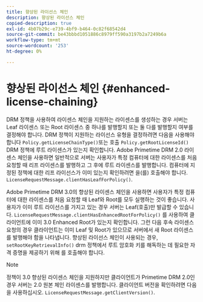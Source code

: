 ```yaml
---
title: 향상된 라이선스 체인
description: 향상된 라이선스 체인
copied-description: true
exl-id: 4b07b29c-e739-4bf9-b464-0c82f68542d4
source-git-commit: be43bbbd1051886c8979ff590a3197b2a7249b6a
workflow-type: tm+mt
source-wordcount: '253'
ht-degree: 0%

---
```


# 향상된 라이선스 체인 {#enhanced-license-chaining}

DRM 정책을 사용하여 라이센스 체인을 지원하는 라이센스를 생성하는 경우 서버는 Leaf 라이센스 또는 Root 라이센스 중 하나를 발행할지 또는 둘 다를 발행할지 여부를 결정해야 합니다. DRM 정책이 지원하는 라이선스 유형을 결정하려면 다음을 사용해야 합니다 `Policy.getLicenseChainType()`또는 호출 `Policy.getRootLicenseId()` DRM 정책에 루트 라이센스가 있는지 확인합니다. Adobe Primetime DRM 2.0 라이센스 체인을 사용하면 일반적으로 서버는 사용자가 특정 컴퓨터에 대한 라이센스를 처음 요청할 때 리프 라이센스를 발행하고 그 후에 루트 라이센스를 발행합니다. 컴퓨터에 지정된 정책에 대한 리프 라이선스가 이미 있는지 확인하려면 을(를) 호출해야 합니다. `LicenseRequestMessage.clientHasLeafForPolicy()`.

Adobe Primetime DRM 3.0의 향상된 라이센스 체인을 사용하면 사용자가 특정 컴퓨터에 대한 라이센스를 처음 요청할 때 Leaf와 Root를 모두 실행하는 것이 좋습니다. 사용자가 이미 루트 라이선스를 가지고 있는 경우 서버는 Leaf(호출)만 발급할 수 있습니다. `LicenseRequestMessage.clientHasEnhancedRootForPolicy()` 를 사용하여 클라이언트에 이미 3.0 Enhanced Root가 있는지 확인합니다. 그런 다음 후속 라이센스 요청의 경우 클라이언트는 이미 Leaf 및 Root가 있으므로 서버에서 새 Root 라이센스를 발행해야 함을 나타냅니다. 향상된 라이선스 체인이 사용되는 경우, `setRootKeyRetrievalInfo()` drm 정책에서 루트 암호화 키를 해독하는 데 필요한 자격 증명을 제공하기 위해 를 호출해야 합니다.

>[!NOTE]
>
>정책이 3.0 향상된 라이센스 체인을 지원하지만 클라이언트가 Primetime DRM 2.0인 경우 서버는 2.0 원본 체인 라이센스를 발행합니다. 클라이언트 버전을 확인하려면 다음을 사용하십시오. `LicenseRequestMessage.getClientVersion()`.
